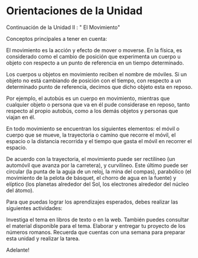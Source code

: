 # Orientaciones de la Unidad

  Continuación de la Unidad II  : " El Movimiento"

 Conceptos principales a tener en cuenta:

El movimiento es la acción y efecto de mover o moverse. En la física, es considerado como el cambio de posición que experimenta un cuerpo u objeto con respecto a un punto de referencia en un tiempo determinado.

Los cuerpos u objetos en movimiento reciben el nombre de móviles. Si un objeto no está cambiando de posición con el tiempo, con respecto a un determinado punto de referencia, decimos que dicho objeto esta en reposo.

Por ejemplo, el autobús es un cuerpo en movimiento, mientras que cualquier objeto o persona que va en él pude considerase en reposo, tanto respecto al propio autobús, como a los demás objetos y personas que viajan en él.

En todo movimiento se encuentran los siguientes elementos: el móvil o cuerpo que se mueve, la trayectoria o camino que recorre el móvil, el espacio o la distancia recorrida y el tiempo que gasta el móvil en recorrer el espacio.

De acuerdo con la trayectoria, el movimiento puede ser rectilíneo (un automóvil que avanza por la carretera), y curvilíneo. Este último puede ser circular (la punta de la aguja de un reloj, la mina del compas), parabólico (el movimiento de la pelota de básquet, el chorro de agua en la fuente) y elíptico (los planetas alrededor del Sol, los electrones alrededor del núcleo del átomo).

 Para que puedas lograr los aprendizajes esperados, debes realizar las siguientes actividades:

Investiga el tema en libros de texto o en la web. También puedes consultar el material disponible para el tema.
Elaborar y entregar tu proyecto de los números romanos.
 Recuerda que cuentas con una semana para preparar esta unidad y realizar la tarea. 

Adelante!


